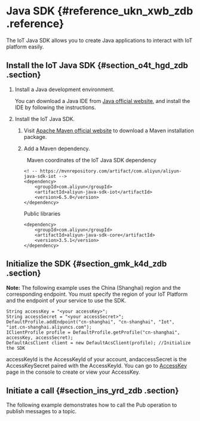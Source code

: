 # Java SDK {#reference_ukn_xwb_zdb .reference}

The IoT Java SDK allows you to create Java applications to interact with IoT platform easily.   

## Install the IoT Java SDK {#section_o4t_hgd_zdb .section}

1.  Install a Java development environment.

    You can download a Java IDE from [Java official website](http://developers.sun.com/downloads/), and install the IDE by following the instructions.

2.  Install the IoT Java SDK.
    1.  Visit [Apache Maven official website](http://maven.apache.org/) to download a Maven installation package.
    2.  Add a Maven dependency.

          Maven coordinates of the IoT Java SDK dependency

        ```
        <! -- https://mvnrepository.com/artifact/com.aliyun/aliyun-java-sdk-iot -->
        <dependency>
            <groupId>com.aliyun</groupId>
            <artifactId>aliyun-java-sdk-iot</artifactId>
            <version>6.5.0</version>
        </dependency>
        ```

        Public libraries

        ```
        <dependency>
            <groupId>com.aliyun</groupId>
            <artifactId>aliyun-java-sdk-core</artifactId>
            <version>3.5.1</version>
        </dependency>
        ```


## Initialize the SDK {#section_gmk_k4d_zdb .section}

**Note:** The following example uses the China \(Shanghai\) region and the corresponding endpoint. You must specify the region of your IoT Platform and the endpoint of your service to use the SDK.

```
String accessKey = "<your accessKey>";
String accessSecret = "<your accessSecret>";
DefaultProfile.addEndpoint("cn-shanghai", "cn-shanghai", "Iot", "iot.cn-shanghai.aliyuncs.com");
IClientProfile profile = DefaultProfile.getProfile("cn-shanghai", accessKey, accessSecret);
DefaultAcsClient client = new DefaultAcsClient(profile); //Initialize the SDK
```

accessKeyId is the AccessKeyId of your account, andaccessSecret is the AccessKeySecret paired with the AccessKeyId. You can go to [AccessKey](https://ak-console.aliyun.com) page in the console to create or view your AccessKey.

## Initiate a call {#section_ins_yrd_zdb .section}

The following example demonstrates how to call the Pub operation to publish messages to a topic.

```

```

